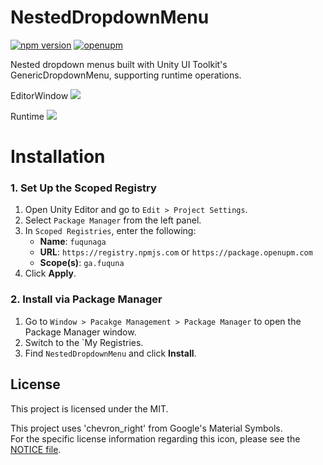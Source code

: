 # NestedDropdownMenu

[![npm version](https://badge.fury.io/js/ga.fuquna.nested-dropdown-menu.svg)](https://badge.fury.io/js/ga.fuquna.nested-dropdown-menu)
[![openupm](https://img.shields.io/npm/v/ga.fuquna.nested-dropdown-menu?label=openupm&registry_uri=https://package.openupm.com)](https://openupm.com/packages/ga.fuquna.nested-dropdown-menu/)

Nested dropdown menus built with Unity UI Toolkit's GenericDropdownMenu, supporting runtime operations.

EditorWindow
<img  src="https://github.com/user-attachments/assets/63d5ae62-a187-401b-8803-87b57521eda0" />

Runtime
<img src="https://github.com/user-attachments/assets/0caacf0c-9f8b-47d9-a078-add1a518fd7c" />

# Installation

### 1. Set Up the Scoped Registry

1. Open Unity Editor and go to `Edit > Project Settings`.
2. Select `Package Manager` from the left panel.
3. In `Scoped Registries`, enter the following:
   - **Name**: `fuqunaga`
   - **URL**: `https://registry.npmjs.com` or `https://package.openupm.com`
   - **Scope(s)**: `ga.fuquna`
4. Click **Apply**.

### 2. Install via Package Manager

1. Go to `Window > Pacakge Management > Package Manager` to open the Package Manager window.
2. Switch to the `My Registries.
3. Find `NestedDropdownMenu` and click **Install**.

## License

This project is licensed under the MIT.

This project uses 'chevron_right' from Google's Material Symbols.  
For the specific license information regarding this icon, please see the [NOTICE file](NOTICE).

